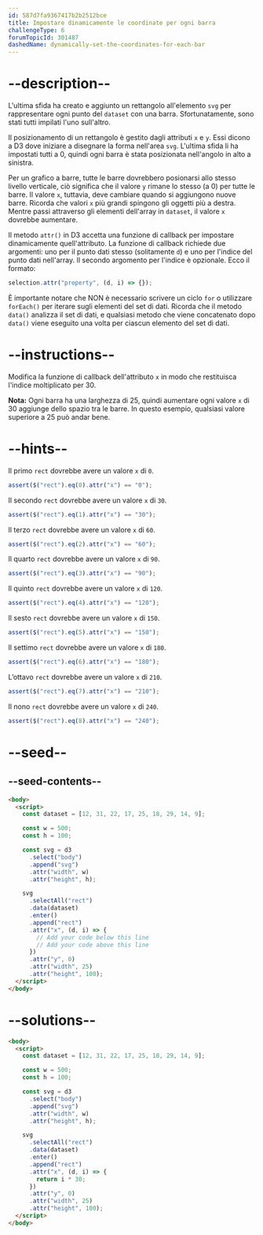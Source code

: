 ```yaml
---
id: 587d7fa9367417b2b2512bce
title: Impostare dinamicamente le coordinate per ogni barra
challengeType: 6
forumTopicId: 301487
dashedName: dynamically-set-the-coordinates-for-each-bar
---
```


# --description--

L'ultima sfida ha creato e aggiunto un rettangolo all'elemento `svg` per rappresentare ogni punto del `dataset` con una barra. Sfortunatamente, sono stati tutti impilati l'uno sull'altro.

Il posizionamento di un rettangolo è gestito dagli attributi `x` e `y`. Essi dicono a D3 dove iniziare a disegnare la forma nell'area `svg`. L'ultima sfida li ha impostati tutti a 0, quindi ogni barra è stata posizionata nell'angolo in alto a sinistra.

Per un grafico a barre, tutte le barre dovrebbero posionarsi allo stesso livello verticale, ciò significa che il valore `y` rimane lo stesso (a 0) per tutte le barre. Il valore `x`, tuttavia, deve cambiare quando si aggiungono nuove barre. Ricorda che valori `x` più grandi spingono gli oggetti più a destra. Mentre passi attraverso gli elementi dell'array in `dataset`, il valore `x` dovrebbe aumentare.

Il metodo `attr()` in D3 accetta una funzione di callback per impostare dinamicamente quell'attributo. La funzione di callback richiede due argomenti: uno per il punto dati stesso (solitamente `d`) e uno per l'indice del punto dati nell'array. Il secondo argomento per l'indice è opzionale. Ecco il formato:

```js
selection.attr("property", (d, i) => {});
```

È importante notare che NON è necessario scrivere un ciclo `for` o utilizzare `forEach()` per iterare sugli elementi del set di dati. Ricorda che il metodo `data()` analizza il set di dati, e qualsiasi metodo che viene concatenato dopo `data()` viene eseguito una volta per ciascun elemento del set di dati.

# --instructions--

Modifica la funzione di callback dell'attributo `x` in modo che restituisca l'indice moltiplicato per 30.

**Nota:** Ogni barra ha una larghezza di 25, quindi aumentare ogni valore `x` di 30 aggiunge dello spazio tra le barre. In questo esempio, qualsiasi valore superiore a 25 può andar bene.

# --hints--

Il primo `rect` dovrebbe avere un valore `x` di `0`.

```js
assert($("rect").eq(0).attr("x") == "0");
```

Il secondo `rect` dovrebbe avere un valore `x` di `30`.

```js
assert($("rect").eq(1).attr("x") == "30");
```

Il terzo `rect` dovrebbe avere un valore `x` di `60`.

```js
assert($("rect").eq(2).attr("x") == "60");
```

Il quarto `rect` dovrebbe avere un valore `x` di `90`.

```js
assert($("rect").eq(3).attr("x") == "90");
```

Il quinto `rect` dovrebbe avere un valore `x` di `120`.

```js
assert($("rect").eq(4).attr("x") == "120");
```

Il sesto `rect` dovrebbe avere un valore `x` di `150`.

```js
assert($("rect").eq(5).attr("x") == "150");
```

Il settimo `rect` dovrebbe avere un valore `x` di `180`.

```js
assert($("rect").eq(6).attr("x") == "180");
```

L’ottavo `rect` dovrebbe avere un valore `x` di `210`.

```js
assert($("rect").eq(7).attr("x") == "210");
```

Il nono `rect` dovrebbe avere un valore `x` di `240`.

```js
assert($("rect").eq(8).attr("x") == "240");
```

# --seed--

## --seed-contents--

```html
<body>
  <script>
    const dataset = [12, 31, 22, 17, 25, 18, 29, 14, 9];

    const w = 500;
    const h = 100;

    const svg = d3
      .select("body")
      .append("svg")
      .attr("width", w)
      .attr("height", h);

    svg
      .selectAll("rect")
      .data(dataset)
      .enter()
      .append("rect")
      .attr("x", (d, i) => {
        // Add your code below this line
        // Add your code above this line
      })
      .attr("y", 0)
      .attr("width", 25)
      .attr("height", 100);
  </script>
</body>
```

# --solutions--

```html
<body>
  <script>
    const dataset = [12, 31, 22, 17, 25, 18, 29, 14, 9];

    const w = 500;
    const h = 100;

    const svg = d3
      .select("body")
      .append("svg")
      .attr("width", w)
      .attr("height", h);

    svg
      .selectAll("rect")
      .data(dataset)
      .enter()
      .append("rect")
      .attr("x", (d, i) => {
        return i * 30;
      })
      .attr("y", 0)
      .attr("width", 25)
      .attr("height", 100);
  </script>
</body>
```
